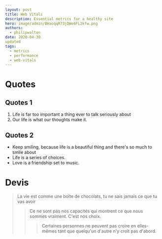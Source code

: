 ```yaml
---
layout: post
title: Web Vitals
description: Essential metrics for a healthy site
hero: image/admin/BHaoqqR73jDWe6FL2kfw.png
authors:
  - philipwalton
date: 2020-04-30
updated
tags:
  - metrics
  - performance
  - web-vitals
---
```


# Quotes

## Quotes 1

1. Life is far too important a thing ever to talk seriously about
2. Our life is what our thoughts make it.

## Quotes 2
- Keep smiling, because life is a beautiful thing and there's so much to smile about
- Life is a series of choices.
- Love is a friendship set to music.

# Devis

> La vie est comme une boîte de chocolats, tu ne sais jamais ce que tu vas avoir
>
> > Ce ne sont pas nos capacités qui montrent ce que nous sommes vraiment. C'est nos choix.
> >
> > > Certaines personnes ne peuvent pas croire en elles-mêmes tant que quelqu'un d'autre n'y croit pas d'abord.
